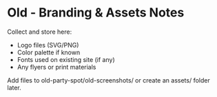 # Old - Branding & Assets Notes

Collect and store here:
- Logo files (SVG/PNG)
- Color palette if known
- Fonts used on existing site (if any)
- Any flyers or print materials

Add files to old-party-spot/old-screenshots/ or create an assets/ folder later.
